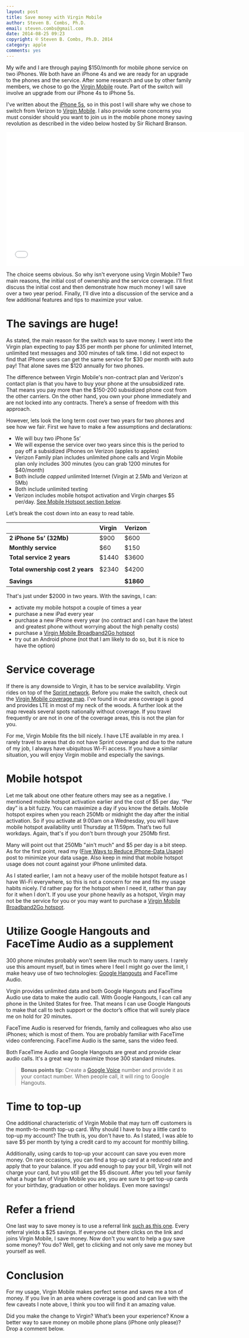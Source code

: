 ```yaml
---
layout: post
title: Save money with Virgin Mobile
author: Steven B. Combs, Ph.D.
email: steven.combs@gmail.com
date: 2014-08-25 09:23
copyright: © Steven B. Combs, Ph.D. 2014
category: apple
comments: yes
---
```


My wife and I are through paying $150/month for mobile phone service on two iPhones. We both have an iPhone 4s and we are ready for an upgrade to the phones and the service. After some research and use by other family members, we chose to go the [Virgin Mobile](https://refer.virginmobileusa.com/3wVpu2Z) route. Part of the switch will involve an upgrade from our iPhone 4s to iPhone 5s.

I've written about the [iPhone 5s](http://www.stevencombs.com/apple/2014/08/25/upgrade-from-iphone-4s-to-5s.html), so in this post I will share why we chose to switch from Verizon to [Virgin Mobile](https://refer.virginmobileusa.com/3wVpu2Z). I also provide some concerns you must consider should you want to join us in the mobile phone money saving revolution as described in the video below hosted by Sir Richard Branson.

<iframe width="640" height="360" src="//www.youtube.com/embed/0spDpIQND9I" frameborder="0" allowfullscreen></iframe>
<p></p>
The choice seems obvious. So why isn't everyone using Virgin Mobile? Two main reasons, the initial cost of ownership and the service coverage. I'll first discuss the initial cost and then demonstrate how much money I will save over a two year period. Finally, I'll dive into a discussion of the service and a few additional features and tips to maximize your value.

# The savings are huge!
As stated, the main reason for the switch was to save money. I went into the Virgin plan expecting to pay $35 per month per phone for unlimited Internet, unlimited text messages and 300 minutes of talk time. I did not expect to find that iPhone users can get the same service for $30 per month with auto pay! That alone saves me $120 annually for two phones.

The difference between Virgin Mobile's non-contract plan and Verizon's contact plan is that you have to buy your phone at the unsubsidized rate. That means you pay more than the $150-200 subsidized phone cost from the other carriers. On the other hand, you own your phone immediately and are not locked into any contracts. There’s a sense of freedom with this approach.

However, lets look the long term cost over two years for two phones and see how we fair. First we have to make a few assumptions and declarations:

* We will buy two iPhone 5s’
* We will expense the service over two years since this is the period to pay off a subsidized iPhones on Verizon (apples to apples)
* Verizon Family plan includes unlimited phone calls and Virgin Mobile plan only includes 300 minutes (you can grab 1200 minutes for $40/month)
* Both include *capped* unlimited Internet (Virgin at 2.5Mb and Verizon at 5Mb)
* Both include unlimited texting
* Verizon includes mobile hotspot activation and Virgin charges $5 per/day. [See Mobile Hotspot section below](#mobilehotspot).

Let’s break the cost down into an easy to read table.

|                                  | **Virgin** | **Verizon** |  
|:---------------------------------|:-----------|:------------|  
| **2 iPhone 5s’ (32Mb)**          | $900       | $600        |  
| **Monthly service**              | $60        | $150        |  
| **Total service 2 years**        | $1440      | $3600       |  
|                                  |            |             |  
| **Total ownership cost 2 years** | $2340      | $4200       |  
|                                  |            |             |  
| **Savings**                      |            | **$1860**   |

<p></p>That's just under $2000 in two years. With the savings, I can:

* activate my mobile hotspot a couple of times a year
* purchase a new iPad every year
* purchase a new iPhone every year (no contract and I can have the latest and greatest phone without worrying about the high penalty costs)
* purchase a [Virgin Mobile Broadband2Go hotspot](http://www.virginmobileusa.com/shop/mobile-broadband/broadband-2-go/)
* try out an Android phone (not that I am likely to do so, but it is nice to have the option)

# Service coverage
If there is any downside to Virgin, it has to be service availability. Virgin rides on top of the [Sprint network](http://www.sprint.com/netdotcom/). Before you make the switch, check out the [Virgin Mobile coverage map](http://www.virginmobileusa.com/check-cell-phone-coverage "Check Nationwide Prepaid Voice, Data & 4G LTE Coverage | Virgin Mobile"). I've found in our area coverage is good and provides LTE in most of my neck of the woods. A further look at the map reveals several spots nationally without coverage. If you travel frequently or are not in one of the coverage areas, this is not the plan for you.

For me, Virgin Mobile fits the bill nicely. I have LTE available in my area. I rarely travel to areas that do not have Sprint coverage and due to the nature of my job, I always have ubiquitous Wi-Fi access. If you have a similar situation, you will enjoy Virgin mobile and especially the savings.

# Mobile hotspot
Let me talk about one other feature others may see as a negative. I mentioned mobile hotspot activation earlier and the cost of $5 per day. “Per day” is a bit fuzzy. You can maximize a day if you know the details. Mobile hotspot expires when you reach 250Mb or midnight the day after the initial activation. So if you activate at 9:00am on a Wednesday, you will have mobile hotspot availability until Thursday at 11:59pm. That’s two full workdays. Again, that's if you don't burn through your 250Mb first.

Many will point out that 250Mb "ain't much" and $5 per day is a bit steep. As for the first point, read my ([Five Ways to Reduce iPhone-Data Usage](http://www.stevencombs.com/apple/2011/05/20/five-ways-to-reduce-iphone-data.html)) post to minimize your data usage. Also keep in mind that mobile hotspot usage does not count against your iPhone unlimited data. 

As I stated earlier, I am not a heavy user of the mobile hotspot feature as I have Wi-Fi everywhere, so this is not a concern for me and fits my usage habits nicely. I'd rather pay for the hotspot when I need it, rather than pay for it when I don't. If you use your phone heavily as a hotspot, Virgin may not be the service for you or you may want to purchase a [Virgin Mobile Broadband2Go hotspot](http://www.virginmobileusa.com/shop/mobile-broadband/broadband-2-go/).

<!-- Not sure how to activate the mobile hotspot on your Virgin iPhone? Check out this p [Activate Virgin Mobile Hotspot on iPhone](!sc) post. It is not difficult, but there is little information on how to do so. I was even told by a Virgin Mobile operator that the iPhone 5s did not support the mobile hotspot feature! -->

# Utilize Google Hangouts and FaceTime Audio as a supplement
300 phone minutes probably won't seem like much to many users. I rarely use this amount myself, but in times where I feel I might go over the limit, I make heavy use of two technologies: [Google Hangouts](https://itunes.apple.com/us/app/2048-pro-undo-number-puzzle/id860668244?mt=8&uo=4&at=10l9vL) and FaceTime Audio.

Virgin provides unlimited data and both Google Hangouts and FaceTime Audio use data to make the audio call. With Google Hangouts, I can call any phone in the United States for free. That means I can use Google Hangouts to make that call to tech support or the doctor’s office that will surely place me on hold for 20 minutes.

FaceTime Audio is reserved for friends, family and colleagues who also use iPhones; which is most of them. You are probably familiar with FaceTime video conferencing. FaceTime Audio is the same, sans the video feed.

Both FaceTime Audio and Google Hangouts are great and provide clear audio calls. It's a great way to maximize those 300 standard minutes.

> **Bonus points tip:** Create a [Google Voice](https://www.google.com/voice) number and provide it as your contact number. When people call, it will ring to Google Hangouts.

# Time to top-up
One additional characteristic of Virgin Mobile that may turn off customers is the month-to-month top-up card. Why should I have to buy a little card to top-up my account? The truth is, you don't have to. As I stated, I was able to save $5 per month by tying a credit card to my account for monthly billing.

Additionally, using cards to top-up your account can save you even more money. On rare occasions, you can find a top-up card at a reduced rate and apply that to your balance. If you add enough to pay your bill, Virgin will not charge your card, but you still get the $5 discount. After you tell your family what a huge fan of Virgin Mobile you are, you are sure to get top-up cards for your birthday, graduation or other holidays. Even more savings!

# Refer a friend
One last way to save money is to use a referral link [such as this one](https://refer.virginmobileusa.com/3wVpu2Z). Every referral yields a $25 savings. If everyone out there clicks on the link and joins Virgin Mobile, I save money. Now don't you want to help a guy save some money? You do? Well, get to clicking and not only save me money but yourself as well.

# Conclusion

For my usage, Virgin Mobile makes perfect sense and saves me a ton of money. If you live in an area where coverage is good and can live with the few caveats I note above, I think you too will find it an amazing value. 

Did you make the change to Virgin? What’s been your experience? Know a better way to save money on mobile phone plans (iPhone only please)? Drop a comment below.
